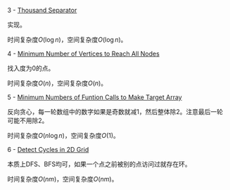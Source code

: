 3 - [Thousand Separator](https://leetcode.com/contest/biweekly-contest-33/problems/thousand-separator/)

实现。

时间复杂度$O(\log n)$，空间复杂度$O(\log n)$。

4 - [Minimum Number of Vertices to Reach All Nodes](https://leetcode.com/contest/biweekly-contest-33/problems/minimum-number-of-vertices-to-reach-all-nodes/)

找入度为0的点。

时间复杂度$O(n)$，空间复杂度$O(n)$。

5 - [Minimum Numbers of Funtion Calls to Make Target Array](https://leetcode.com/contest/biweekly-contest-33/problems/minimum-numbers-of-function-calls-to-make-target-array/)

反向贪心，每一轮数组中的数字如果是奇数就减1，然后整体除2。注意最后一轮可能不用除2。

时间复杂度$O(n \log n)$，空间复杂度$O(1)$。

6 - [Detect Cycles in 2D Grid](https://leetcode.com/contest/biweekly-contest-33/problems/detect-cycles-in-2d-grid/)

本质上DFS、BFS均可，如果一个点之前被别的点访问过就存在环。

时间复杂度$O(nm)$，空间复杂度$O(nm)$。
